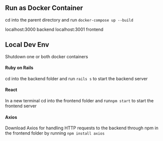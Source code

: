 ## Run as Docker Container

cd into the parent directory and run `docker-compose up --build`

localhost:3000 backend
localhost:3001 frontend

## Local Dev Env

Shutdown one or both docker containers 

#### Ruby on Rails

cd into the backend folder and run `rails s` to start the backend server

#### React

In a new terminal cd into the frontend folder and run`npm start` to start the frontend server

#### Axios
Download Axios for handling HTTP requests to the backend through npm in the frontend folder by running `npm install axios` 


